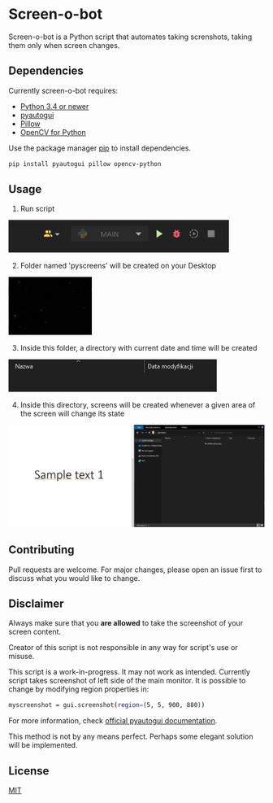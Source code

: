 # Screen-o-bot

Screen-o-bot is a Python script that automates taking screnshots,
taking them only when screen changes.

## Dependencies

Currently screen-o-bot requires:

- [Python 3.4 or newer](https://www.python.org/)
- [pyautogui](https://pyautogui.readthedocs.io/en/latest/)
- [Pillow](https://pypi.org/project/Pillow/)
- [OpenCV for Python](https://pypi.org/project/opencv-python/)

Use the package manager [pip](https://pip.pypa.io/en/stable/) to install dependencies.

```bash
pip install pyautogui pillow opencv-python
```

## Usage

1. Run script

![animation1](backend/animations/Animation1.gif)

2. Folder named 'pyscreens' will be created on your Desktop

![animation1](backend/animations/Animation3.gif)

3. Inside this folder, a directory with current date and time will be created

![animation1](backend/animations/Animation2.gif)

4. Inside this directory, screens will be created whenever a given area of the screen will change its state

![animation1](backend/animations/Animation4.gif)

## Contributing
Pull requests are welcome. For major changes, please open an issue first to discuss what you would like to change.

## Disclaimer

Always make sure that you **are allowed** to take the screenshot of your
screen content.

Creator of this script is not responsible in any way for script's use or misuse.

This script is a work-in-progress. It may not work as intended.
Currently script takes screenshot of left side of the main monitor.
It is possible to change by modifying region properties in:

```bash
myscreenshot = gui.screenshot(region=(5, 5, 900, 880))
```
For more information, check [official pyautogui documentation](https://pyautogui.readthedocs.io/en/latest/screenshot.html).

This method is not by any means perfect. Perhaps some elegant solution will be implemented.

## License
[MIT](https://choosealicense.com/licenses/mit/)

